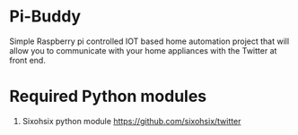 # Pi-Buddy
Simple Raspberry pi controlled IOT based home automation project that will allow you to communicate with your home appliances with the Twitter at front end.
# Required Python modules
1. Sixohsix python module https://github.com/sixohsix/twitter
